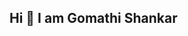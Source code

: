 ## Hi 👋 I am Gomathi Shankar 

<!--
**gomathishankar/gomathishankar** is a ✨ _special_ ✨ repository because its `README.md` (this file) appears on your GitHub profile.

I am a Test Automation Automation Engineer who loves to create frameworks for API and Web Automation. I love exploring new technologies to see how i could leverage them to contribute towards my customer success and to keep me motivated. 

Skills  : Java, Rest Assured, Selenium, Git, WireMock, Github Actions, Postman, Docker, TestNG, Adobe Experience Manager (AEM)
Here are some ideas to get you started:

- 🔭 I’m currently working on ... Exploratory Testing and Automation of Microservices
- 🌱 I’m currently learning ... Spring framework and Spring Boot Microservice Development , Kubernetes
- 💬 Ask me about ... Testing, AEM , Microservice Automation Testing and UI Automation 
- 📫 How to reach me: ... gomathishankarls@gmail.com , https://www.linkedin.com/in/lsgshankar/
-->
